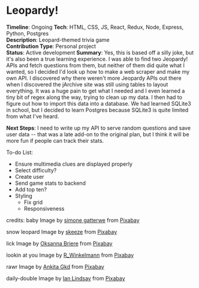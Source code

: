 # Leopardy!
**Timeline**: Ongoing 
**Tech**: HTML, CSS, JS, React, Redux, Node, Express, Python, Postgres  
**Description**: Leopard-themed trivia game    
**Contribution Type**: Personal project  
**Status**: Active development 
**Summary**: Yes, this is based off a silly joke, but it's also been a true learning experience. I was able to find two Jeopardy! APIs and fetch questions from them, but neither of them did quite what I wanted, so I decided I'd look up how to make a web scraper and make my own API. I discovered why there weren't more Jeopardy APIs out there when I discovered the jArchive site was still using tables to layout everything. It was a huge pain to get what I needed and I even learned a tiny bit of regex along the way, trying to clean up my data. I then had to figure out how to import this data into a database. We had learned SQLite3 in school, but I decided to learn Postgres because SQLite3 is quite limited from what I've heard. 

**Next Steps**: I need to write up my API to serve random questions and save user data -- that was a late add-on to the original plan, but I think it will be more fun if people can track their stats. 


To-do List:
- Ensure multimedia clues are displayed properly  
- Select difficulty?   
- Create user
- Send game stats to backend
- Add top ten?  
- Styling  
  - Fix grid  
  - Responsiveness

credits:
baby Image by <a href="https://pixabay.com/users/gatterwe-37534/?utm_source=link-attribution&amp;utm_medium=referral&amp;utm_campaign=image&amp;utm_content=3523424">simone gatterwe</a> from <a href="https://pixabay.com/?utm_source=link-attribution&amp;utm_medium=referral&amp;utm_campaign=image&amp;utm_content=3523424">Pixabay</a>

snow leopard Image by <a href="https://pixabay.com/users/skeeze-272447/?utm_source=link-attribution&amp;utm_medium=referral&amp;utm_campaign=image&amp;utm_content=620558">skeeze</a> from <a href="https://pixabay.com/?utm_source=link-attribution&amp;utm_medium=referral&amp;utm_campaign=image&amp;utm_content=620558">Pixabay</a>

lick Image by <a href="https://pixabay.com/users/nana_briere-3046874/?utm_source=link-attribution&amp;utm_medium=referral&amp;utm_campaign=image&amp;utm_content=2747136">Oksanna Briere</a> from <a href="https://pixabay.com/?utm_source=link-attribution&amp;utm_medium=referral&amp;utm_campaign=image&amp;utm_content=2747136">Pixabay</a>

lookin at you Image by <a href="https://pixabay.com/users/r_winkelmann-6830448/?utm_source=link-attribution&amp;utm_medium=referral&amp;utm_campaign=image&amp;utm_content=3545616">R_Winkelmann</a> from <a href="https://pixabay.com/?utm_source=link-attribution&amp;utm_medium=referral&amp;utm_campaign=image&amp;utm_content=3545616">Pixabay</a>

rawr Image by <a href="https://pixabay.com/users/ankita_gkd-5971842/?utm_source=link-attribution&amp;utm_medium=referral&amp;utm_campaign=image&amp;utm_content=2552436">Ankita Gkd</a> from <a href="https://pixabay.com/?utm_source=link-attribution&amp;utm_medium=referral&amp;utm_campaign=image&amp;utm_content=2552436">Pixabay</a>

daily-double Image by <a href="https://pixabay.com/users/ianza-2026973/?utm_source=link-attribution&amp;utm_medium=referral&amp;utm_campaign=image&amp;utm_content=2796526">Ian Lindsay</a> from <a href="https://pixabay.com/?utm_source=link-attribution&amp;utm_medium=referral&amp;utm_campaign=image&amp;utm_content=2796526">Pixabay</a>
